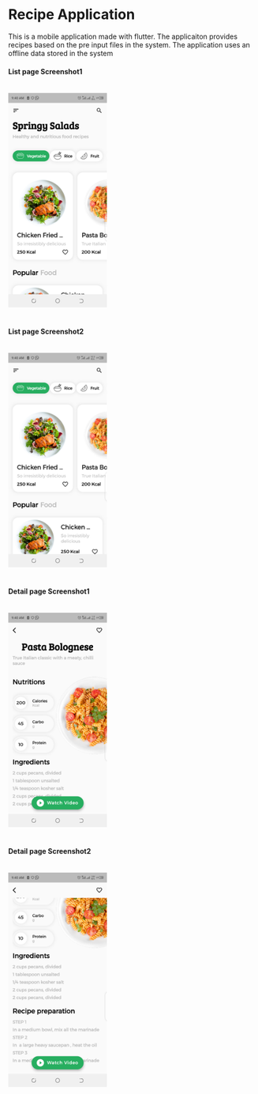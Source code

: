 <h1>Recipe Application</h1>

<p>This is a mobile application made with flutter. The applicaiton provides recipes based on the pre input files in the system. The application uses an offline data stored in the system</p>

<h4>List page Screenshot1</h4><br>
<img src="_screenshots/list1.png" width="200"><br><br>
<h4>List page Screenshot2</h4><br>
<img src="_screenshots/list2.png" width="200"><br><br>
<h4>Detail page Screenshot1</h4><br>
<img src="_screenshots/detail1.png" width="200"><br><br>
<h4>Detail page Screenshot2</h4><br>
<img src="_screenshots/detail2.png" width="200"><br>
<h4></h4>